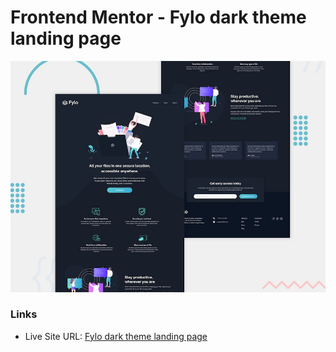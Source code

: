 # Frontend Mentor - Fylo dark theme landing page

![Design preview for the Huddle landing page with single introductory section](./images/desktop-preview.jpg)

### Links

- Live Site URL: [Fylo dark theme landing page](https://lucid-wing-a62239.netlify.app/)